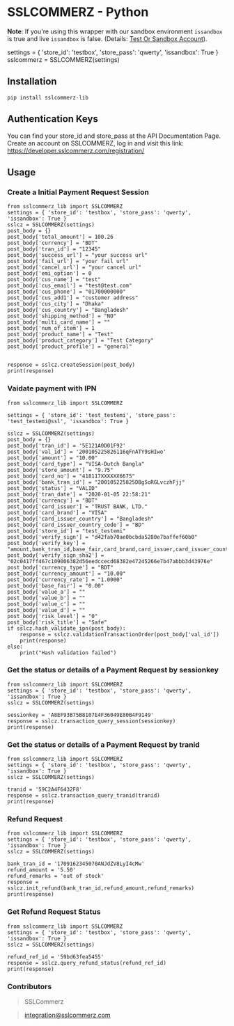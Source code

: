# SSLCOMMERZ - Python

**Note**: If you're using this wrapper with our sandbox environment `issandbox` is true and live `issandbox` is false. (Details: [Test Or Sandbox Account](https://developer.sslcommerz.com/registration/)).

settings = { 'store_id': 'testbox', 'store_pass': 'qwerty', 'issandbox': True }
sslcommerz = SSLCOMMERZ(settings)

## Installation

`pip install sslcommerz-lib`

## Authentication Keys

You can find your store_id and store_pass at the API Documentation Page.
Create an account on SSLCOMMERZ, log in and visit this link:
https://developer.sslcommerz.com/registration/

## Usage

### Create a Initial Payment Request Session 

    from sslcommerz_lib import SSLCOMMERZ 
    settings = { 'store_id': 'testbox', 'store_pass': 'qwerty', 'issandbox': True }
    sslcz = SSLCOMMERZ(settings)
    post_body = {}
    post_body['total_amount'] = 100.26
    post_body['currency'] = "BDT"
    post_body['tran_id'] = "12345"
    post_body['success_url'] = "your success url"
    post_body['fail_url'] = "your fail url"
    post_body['cancel_url'] = "your cancel url"
    post_body['emi_option'] = 0
    post_body['cus_name'] = "test"
    post_body['cus_email'] = "test@test.com"
    post_body['cus_phone'] = "01700000000"
    post_body['cus_add1'] = "customer address"
    post_body['cus_city'] = "Dhaka"
    post_body['cus_country'] = "Bangladesh"
    post_body['shipping_method'] = "NO"
    post_body['multi_card_name'] = ""
    post_body['num_of_item'] = 1
    post_body['product_name'] = "Test"
    post_body['product_category'] = "Test Category"
    post_body['product_profile'] = "general"


    response = sslcz.createSession(post_body)
    print(response)

### Vaidate payment with IPN
    from sslcommerz_lib import SSLCOMMERZ

    settings = { 'store_id': 'test_testemi', 'store_pass': 'test_testemi@ssl', 'issandbox': True } 

    sslcz = SSLCOMMERZ(settings)
    post_body = {}
    post_body['tran_id'] = '5E121A0D01F92'
    post_body['val_id'] = '200105225826116qFnATY9sHIwo'
    post_body['amount'] = "10.00"
    post_body['card_type'] = "VISA-Dutch Bangla"
    post_body['store_amount'] = "9.75"
    post_body['card_no'] = "418117XXXXXX6675"
    post_body['bank_tran_id'] = "200105225825DBgSoRGLvczhFjj"
    post_body['status'] = "VALID"
    post_body['tran_date'] = "2020-01-05 22:58:21"
    post_body['currency'] = "BDT"
    post_body['card_issuer'] = "TRUST BANK, LTD."
    post_body['card_brand'] = "VISA"
    post_body['card_issuer_country'] = "Bangladesh"
    post_body['card_issuer_country_code'] = "BD"
    post_body['store_id'] = "test_testemi"
    post_body['verify_sign'] = "d42fab70ae0bcbda5280e7baffef60b0"
    post_body['verify_key'] = "amount,bank_tran_id,base_fair,card_brand,card_issuer,card_issuer_country,card_issuer_country_code,card_no,card_type,currency,currency_amount,currency_rate,currency_type,risk_level,risk_title,status,store_amount,store_id,tran_date,tran_id,val_id,value_a,value_b,value_c,value_d"
    post_body['verify_sign_sha2'] = "02c0417ff467c109006382d56eedccecd68382e47245266e7b47abbb3d43976e"
    post_body['currency_type'] = "BDT"
    post_body['currency_amount'] = "10.00"
    post_body['currency_rate'] = "1.0000"
    post_body['base_fair'] = "0.00"
    post_body['value_a'] = ""
    post_body['value_b'] = ""
    post_body['value_c'] = ""
    post_body['value_d'] = ""
    post_body['risk_level'] = "0"
    post_body['risk_title'] = "Safe"
    if sslcz.hash_validate_ipn(post_body):
        response = sslcz.validationTransactionOrder(post_body['val_id'])
        print(response)
    else:
        print("Hash validation failed")


### Get the status or details of a Payment Request by sessionkey

    from sslcommerz_lib import SSLCOMMERZ 
    settings = { 'store_id': 'testbox', 'store_pass': 'qwerty', 'issandbox': True }
    sslcz = SSLCOMMERZ(settings)

    sessionkey = 'A8EF93B75B8107E4F36049E80B4F9149'
    response = sslcz.transaction_query_session(sessionkey)
    print(response)


### Get the status or details of a Payment Request by tranid

    from sslcommerz_lib import SSLCOMMERZ 
    settings = { 'store_id': 'testbox', 'store_pass': 'qwerty', 'issandbox': True }
    sslcz = SSLCOMMERZ(settings)

    tranid = '59C2A4F6432F8'
    response = sslcz.transaction_query_tranid(tranid)
    print(response)

### Refund Request 

    from sslcommerz_lib import SSLCOMMERZ 
    settings = { 'store_id': 'testbox', 'store_pass': 'qwerty', 'issandbox': True }
    sslcz = SSLCOMMERZ(settings)

    bank_tran_id = '1709162345070ANJdZV8LyI4cMw'
    refund_amount = '5.50'
    refund_remarks = 'out of stock'
    response = sslcz.init_refund(bank_tran_id,refund_amount,refund_remarks)
    print(response)


### Get Refund Request Status

    from sslcommerz_lib import SSLCOMMERZ 
    settings = { 'store_id': 'testbox', 'store_pass': 'qwerty', 'issandbox': True }
    sslcz = SSLCOMMERZ(settings)

    refund_ref_id = '59bd63fea5455'
    response = sslcz.query_refund_status(refund_ref_id)
    print(response)


### Contributors

> SSLCommerz

> integration@sslcommerz.com
